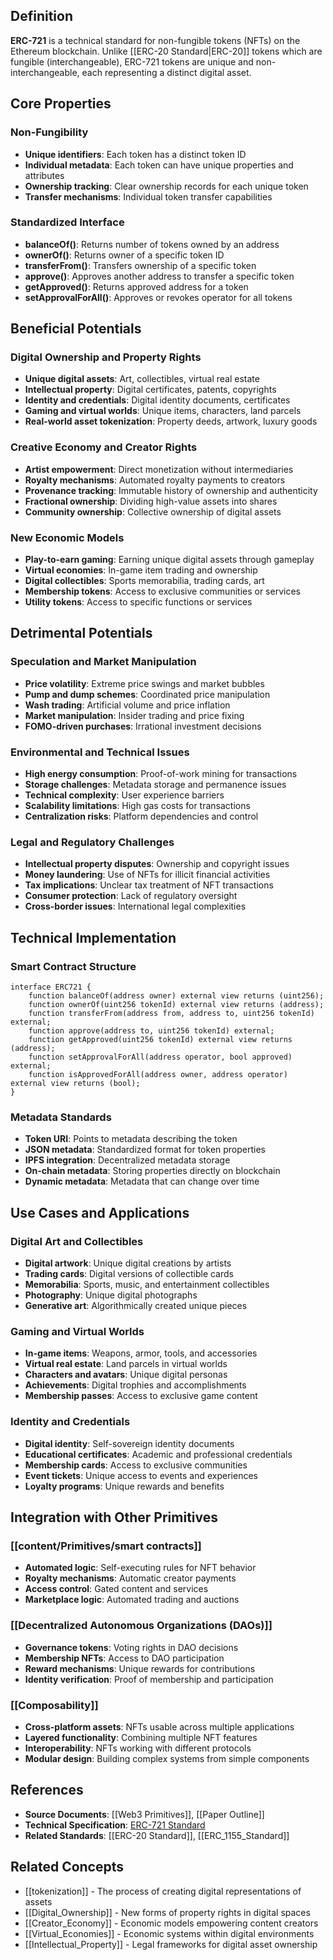 
## Definition

**ERC-721** is a technical standard for non-fungible tokens (NFTs) on the Ethereum blockchain. Unlike [[ERC-20 Standard|ERC-20]] tokens which are fungible (interchangeable), ERC-721 tokens are unique and non-interchangeable, each representing a distinct digital asset.

## Core Properties

### Non-Fungibility
- **Unique identifiers**: Each token has a distinct token ID
- **Individual metadata**: Each token can have unique properties and attributes
- **Ownership tracking**: Clear ownership records for each unique token
- **Transfer mechanisms**: Individual token transfer capabilities

### Standardized Interface
- **balanceOf()**: Returns number of tokens owned by an address
- **ownerOf()**: Returns owner of a specific token ID
- **transferFrom()**: Transfers ownership of a specific token
- **approve()**: Approves another address to transfer a specific token
- **getApproved()**: Returns approved address for a token
- **setApprovalForAll()**: Approves or revokes operator for all tokens

## Beneficial Potentials

### Digital Ownership and Property Rights
- **Unique digital assets**: Art, collectibles, virtual real estate
- **Intellectual property**: Digital certificates, patents, copyrights
- **Identity and credentials**: Digital identity documents, certificates
- **Gaming and virtual worlds**: Unique items, characters, land parcels
- **Real-world asset tokenization**: Property deeds, artwork, luxury goods

### Creative Economy and Creator Rights
- **Artist empowerment**: Direct monetization without intermediaries
- **Royalty mechanisms**: Automated royalty payments to creators
- **Provenance tracking**: Immutable history of ownership and authenticity
- **Fractional ownership**: Dividing high-value assets into shares
- **Community ownership**: Collective ownership of digital assets

### New Economic Models
- **Play-to-earn gaming**: Earning unique digital assets through gameplay
- **Virtual economies**: In-game item trading and ownership
- **Digital collectibles**: Sports memorabilia, trading cards, art
- **Membership tokens**: Access to exclusive communities or services
- **Utility tokens**: Access to specific functions or services

## Detrimental Potentials

### Speculation and Market Manipulation
- **Price volatility**: Extreme price swings and market bubbles
- **Pump and dump schemes**: Coordinated price manipulation
- **Wash trading**: Artificial volume and price inflation
- **Market manipulation**: Insider trading and price fixing
- **FOMO-driven purchases**: Irrational investment decisions

### Environmental and Technical Issues
- **High energy consumption**: Proof-of-work mining for transactions
- **Storage challenges**: Metadata storage and permanence issues
- **Technical complexity**: User experience barriers
- **Scalability limitations**: High gas costs for transactions
- **Centralization risks**: Platform dependencies and control

### Legal and Regulatory Challenges
- **Intellectual property disputes**: Ownership and copyright issues
- **Money laundering**: Use of NFTs for illicit financial activities
- **Tax implications**: Unclear tax treatment of NFT transactions
- **Consumer protection**: Lack of regulatory oversight
- **Cross-border issues**: International legal complexities

## Technical Implementation

### Smart Contract Structure
```solidity
interface ERC721 {
    function balanceOf(address owner) external view returns (uint256);
    function ownerOf(uint256 tokenId) external view returns (address);
    function transferFrom(address from, address to, uint256 tokenId) external;
    function approve(address to, uint256 tokenId) external;
    function getApproved(uint256 tokenId) external view returns (address);
    function setApprovalForAll(address operator, bool approved) external;
    function isApprovedForAll(address owner, address operator) external view returns (bool);
}
```

### Metadata Standards
- **Token URI**: Points to metadata describing the token
- **JSON metadata**: Standardized format for token properties
- **IPFS integration**: Decentralized metadata storage
- **On-chain metadata**: Storing properties directly on blockchain
- **Dynamic metadata**: Metadata that can change over time

## Use Cases and Applications

### Digital Art and Collectibles
- **Digital artwork**: Unique digital creations by artists
- **Trading cards**: Digital versions of collectible cards
- **Memorabilia**: Sports, music, and entertainment collectibles
- **Photography**: Unique digital photographs
- **Generative art**: Algorithmically created unique pieces

### Gaming and Virtual Worlds
- **In-game items**: Weapons, armor, tools, and accessories
- **Virtual real estate**: Land parcels in virtual worlds
- **Characters and avatars**: Unique digital personas
- **Achievements**: Digital trophies and accomplishments
- **Membership passes**: Access to exclusive game content

### Identity and Credentials
- **Digital identity**: Self-sovereign identity documents
- **Educational certificates**: Academic and professional credentials
- **Membership cards**: Access to exclusive communities
- **Event tickets**: Unique access to events and experiences
- **Loyalty programs**: Unique rewards and benefits

## Integration with Other Primitives

### [[content/Primitives/smart contracts]]
- **Automated logic**: Self-executing rules for NFT behavior
- **Royalty mechanisms**: Automatic creator payments
- **Access control**: Gated content and services
- **Marketplace logic**: Automated trading and auctions

### [[Decentralized Autonomous Organizations (DAOs)]]
- **Governance tokens**: Voting rights in DAO decisions
- **Membership NFTs**: Access to DAO participation
- **Reward mechanisms**: Unique rewards for contributions
- **Identity verification**: Proof of membership and participation

### [[Composability]]
- **Cross-platform assets**: NFTs usable across multiple applications
- **Layered functionality**: Combining multiple NFT features
- **Interoperability**: NFTs working with different protocols
- **Modular design**: Building complex systems from simple components

## References

- **Source Documents**: [[Web3 Primitives]], [[Paper Outline]]
- **Technical Specification**: [ERC-721 Standard](https://eips.ethereum.org/EIPS/eip-721)
- **Related Standards**: [[ERC-20 Standard]], [[ERC_1155_Standard]]

## Related Concepts

- [[tokenization]] - The process of creating digital representations of assets
- [[Digital_Ownership]] - New forms of property rights in digital spaces
- [[Creator_Economy]] - Economic models empowering content creators
- [[Virtual_Economies]] - Economic systems within digital environments
- [[Intellectual_Property]] - Legal frameworks for digital asset ownership
